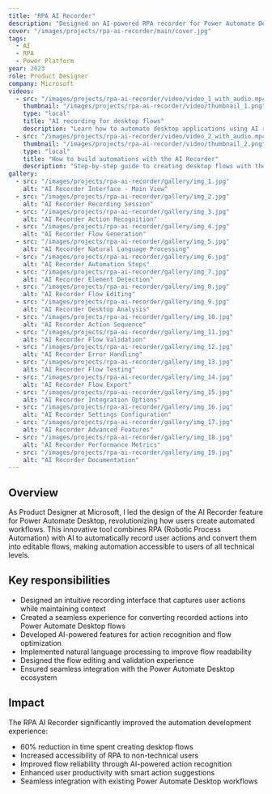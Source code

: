 ```yaml
---
title: "RPA AI Recorder"
description: "Designed an AI-powered RPA recorder for Power Automate Desktop"
cover: "/images/projects/rpa-ai-recorder/main/cover.jpg"
tags:
  - AI
  - RPA
  - Power Platform
year: 2023
role: Product Designer
company: Microsoft
videos:
  - src: "/images/projects/rpa-ai-recorder/video/video_1_with_audio.mp4"
    thumbnail: "/images/projects/rpa-ai-recorder/video/thumbnail_1.png"
    type: "local"
    title: "AI recording for desktop flows"
    description: "Learn how to automate desktop applications using AI recording in Power Automate"
  - src: "/images/projects/rpa-ai-recorder/video/video_2_with_audio.mp4"
    thumbnail: "/images/projects/rpa-ai-recorder/video/thumbnail_2.png"
    type: "local"
    title: "How to build automations with the AI Recorder"
    description: "Step-by-step guide to creating desktop flows with the AI Recorder"
gallery:
  - src: "/images/projects/rpa-ai-recorder/gallery/img_1.jpg"
    alt: "AI Recorder Interface - Main View"
  - src: "/images/projects/rpa-ai-recorder/gallery/img_2.jpg"
    alt: "AI Recorder Recording Session"
  - src: "/images/projects/rpa-ai-recorder/gallery/img_3.jpg"
    alt: "AI Recorder Action Recognition"
  - src: "/images/projects/rpa-ai-recorder/gallery/img_4.jpg"
    alt: "AI Recorder Flow Generation"
  - src: "/images/projects/rpa-ai-recorder/gallery/img_5.jpg"
    alt: "AI Recorder Natural Language Processing"
  - src: "/images/projects/rpa-ai-recorder/gallery/img_6.jpg"
    alt: "AI Recorder Automation Steps"
  - src: "/images/projects/rpa-ai-recorder/gallery/img_7.jpg"
    alt: "AI Recorder Element Detection"
  - src: "/images/projects/rpa-ai-recorder/gallery/img_8.jpg"
    alt: "AI Recorder Flow Editing"
  - src: "/images/projects/rpa-ai-recorder/gallery/img_9.jpg"
    alt: "AI Recorder Desktop Analysis"
  - src: "/images/projects/rpa-ai-recorder/gallery/img_10.jpg"
    alt: "AI Recorder Action Sequence"
  - src: "/images/projects/rpa-ai-recorder/gallery/img_11.jpg"
    alt: "AI Recorder Flow Validation"
  - src: "/images/projects/rpa-ai-recorder/gallery/img_12.jpg"
    alt: "AI Recorder Error Handling"
  - src: "/images/projects/rpa-ai-recorder/gallery/img_13.jpg"
    alt: "AI Recorder Flow Testing"
  - src: "/images/projects/rpa-ai-recorder/gallery/img_14.jpg"
    alt: "AI Recorder Flow Export"
  - src: "/images/projects/rpa-ai-recorder/gallery/img_15.jpg"
    alt: "AI Recorder Integration Options"
  - src: "/images/projects/rpa-ai-recorder/gallery/img_16.jpg"
    alt: "AI Recorder Settings Configuration"
  - src: "/images/projects/rpa-ai-recorder/gallery/img_17.jpg"
    alt: "AI Recorder Advanced Features"
  - src: "/images/projects/rpa-ai-recorder/gallery/img_18.jpg"
    alt: "AI Recorder Performance Metrics"
  - src: "/images/projects/rpa-ai-recorder/gallery/img_19.jpg"
    alt: "AI Recorder Documentation"
---
```


## Overview

As Product Designer at Microsoft, I led the design of the AI Recorder feature for Power Automate Desktop, revolutionizing how users create automated workflows. This innovative tool combines RPA (Robotic Process Automation) with AI to automatically record user actions and convert them into editable flows, making automation accessible to users of all technical levels.

## Key responsibilities

- Designed an intuitive recording interface that captures user actions while maintaining context
- Created a seamless experience for converting recorded actions into Power Automate Desktop flows
- Developed AI-powered features for action recognition and flow optimization
- Implemented natural language processing to improve flow readability
- Designed the flow editing and validation experience
- Ensured seamless integration with the Power Automate Desktop ecosystem

## Impact

The RPA AI Recorder significantly improved the automation development experience:
- 60% reduction in time spent creating desktop flows
- Increased accessibility of RPA to non-technical users
- Improved flow reliability through AI-powered action recognition
- Enhanced user productivity with smart action suggestions
- Seamless integration with existing Power Automate Desktop workflows

